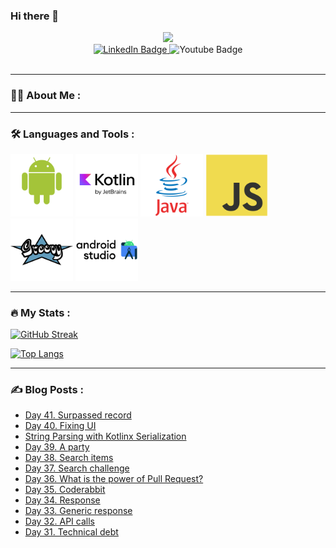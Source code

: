 ### Hi there 👋

<div id="header" align="center">
  <img src="https://media.giphy.com/media/M9gbBd9nbDrOTu1Mqx/giphy.gif" width="100"/>
</div>

<div id="badges" align="center">
  <a href="https://www.linkedin.com/in/yauheni-slizh-5b7a7236/">
    <img src="https://img.shields.io/badge/LinkedIn-blue?style=for-the-badge&logo=linkedin&logoColor=white" alt="LinkedIn Badge"/>
  </a>
  <a>
    <img src="https://img.shields.io/github/stars/kiolk?style=social" alt="Youtube Badge"/>
   </a>
</div>

<div align="center">
  <img src="https://komarev.com/ghpvc/?username=kiolk&style=flat-square&color=blue" alt=""/>
</div>

---

### :woman_technologist: About Me :

---

### :hammer_and_wrench: Languages and Tools :
<div>
  <img src="https://raw.githubusercontent.com/devicons/devicon/master/icons/android/android-original-wordmark.svg" title="Android" alt="Android" height="100" width="100"/>
  <img src="https://github.com/devicons/devicon/blob/master/icons/kotlin/kotlin-original-wordmark.svg" title="Kotlin" alt="Kotli" height="100" width="100"/>
  <img src="https://github.com/devicons/devicon/blob/master/icons/java/java-original-wordmark.svg" title="Java" alt="Java" height="100" width="100"/>
  <img src="https://github.com/devicons/devicon/blob/master/icons/javascript/javascript-original.svg" title="Js" alt="Js" height="100" width="100"/>
  <img src="https://github.com/devicons/devicon/blob/master/icons/groovy/groovy-original.svg" title="Groovy" alt="Groovy" height="100" width="100"/>
  <img src="https://github.com/devicons/devicon/blob/master/icons/androidstudio/androidstudio-original-wordmark.svg" title="AndroidStudio" alt="AndroidStudiohttps://github.com/devicons/devicon/blob/master/icons/androidstudio/androidstudio-original-wordmark.svg" height="100" width="100"/>
</div>

<!--
**Kiolk/Kiolk** is a ✨ _special_ ✨ repository because its `README.md` (this file) appears on your GitHub profile.

Here are some ideas to get you started:

- 🔭 I’m currently working on ...
- 🌱 I’m currently learning ...
- 👯 I’m looking to collaborate on ...
- 🤔 I’m looking for help with ...
- 💬 Ask me about ...
- 📫 How to reach me: ...
- 😄 Pronouns: ...
- ⚡ Fun fact: ...
-->
---

### :fire: My Stats :
[![GitHub Streak](http://github-readme-streak-stats.herokuapp.com?user=Kiolk&theme=dark&background=000000)](https://git.io/streak-stats)

[![Top Langs](https://github-readme-stats.vercel.app/api/top-langs/?username=Kiolk)](https://github.com/anuraghazra/github-readme-stats)

---

### :writing_hand: Blog Posts :
<!-- BLOG-POST-LIST:START -->
- [Day 41. Surpassed record](https://dev.to/kiolk/day-41-surpassed-record-28mb)
- [Day 40. Fixing UI](https://dev.to/kiolk/day-40-fixing-ui-4pl5)
- [String Parsing with Kotlinx Serialization](https://dev.to/kiolk/string-parsing-with-kotlinx-serialization-28cf)
- [Day 39. A party](https://dev.to/kiolk/day-39-a-party-1dm)
- [Day 38. Search items](https://dev.to/kiolk/day-38-search-items-4jp)
- [Day 37. Search challenge](https://dev.to/kiolk/day-37-search-challenge-1in9)
- [Day 36. What is the power of Pull Request?](https://dev.to/kiolk/day-36-what-is-the-power-of-pull-request-3edc)
- [Day 35. Coderabbit](https://dev.to/kiolk/day-35-coderabbit-4c8l)
- [Day 34. Response](https://dev.to/kiolk/day-34-response-1bc5)
- [Day 33. Generic response](https://dev.to/kiolk/day-33-generic-response-2d2h)
- [Day 32. API calls](https://dev.to/kiolk/day-32-api-calls-36m3)
- [Day 31. Technical debt](https://dev.to/kiolk/day-31-technical-debt-e9n)
<!-- BLOG-POST-LIST:END -->

